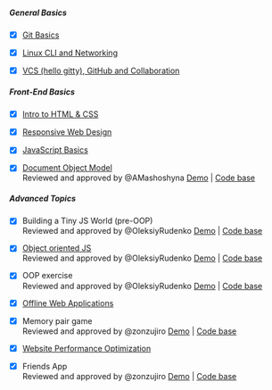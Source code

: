 ##### General Basics

- [x] [Git Basics](tasks/git-intro.md)

- [x] [Linux CLI and Networking](tasks/linux-cli-http.md)

- [x] [VCS (hello gitty), GitHub and Collaboration](tasks/git-collaboration.md)

##### Front-End Basics

- [x] [Intro to HTML & CSS](tasks/html-css-intro.md)

- [x] [Responsive Web Design](tasks/html-css-responsive.md)

- [X] [JavaScript Basics](tasks/js-basics.md)

- [X] [Document Object Model](tasks/js-dom.md)  
Reviewed and approved by @<mentor>AMashoshyna
  [Demo](https://igkostyuk.github.io/js-dom/) | [Code base](https://github.com/igkostyuk/js-dom) 


##### Advanced Topics

- [x] Building a Tiny JS World (pre-OOP)  
 Reviewed and approved by @<mentor>OleksiyRudenko
  [Demo](https://igkostyuk.github.io/a-tiny-JS-world/) | [Code base](https://github.com/igkostyuk/a-tiny-JS-world) 
 
- [x] [Object oriented JS](tasks/js-oop.md)  
Reviewed and approved by @<mentor>OleksiyRudenko  [Demo](https://igkostyuk.github.io/frontend-nanodegree-arcade-game-master/) | [Code base](https://github.com/igkostyuk/frontend-nanodegree-arcade-game-master/tree/gh-pages/js)

- [x] OOP exercise   
Reviewed and approved by @<mentor>OleksiyRudenko  [Demo](https://igkostyuk.github.io/a-tiny-JS-world/) | [Code base](https://github.com/igkostyuk/a-tiny-JS-world/tree/gh-pages) 
- [x] [Offline Web Applications](tasks/app-design-offline.md)

- [x] Memory pair game    
Reviewed and approved by @<mentor>zonzujiro [Demo](https://igkostyuk.github.io/Memory-Pair-Game/) |
[Code base](https://github.com/igkostyuk/Memory-Pair-Game)
 
- [x] [Website Performance Optimization](tasks/app-design-offline.md)

- [x] Friends App     
Reviewed and approved by @<mentor>zonzujiro [Demo](https://igkostyuk.github.io/friends-2/) |
[Code base](https://github.com/igkostyuk/friends-2/tree/gh-pages)
